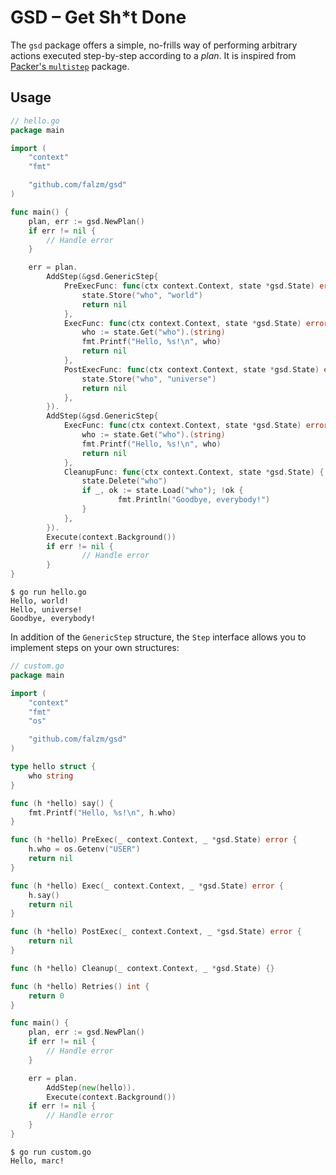 # GSD – Get Sh*t Done

The `gsd` package offers a simple, no-frills way of performing arbitrary
actions executed step-by-step according to a *plan*. It is inspired from
[Packer's `multistep`][packer-multistep] package.


## Usage

```go
// hello.go
package main

import (
    "context"
    "fmt"

    "github.com/falzm/gsd"
)

func main() {
    plan, err := gsd.NewPlan()
    if err != nil {
        // Handle error
    }

    err = plan.
        AddStep(&gsd.GenericStep{
            PreExecFunc: func(ctx context.Context, state *gsd.State) error {
                state.Store("who", "world")
                return nil
            },
            ExecFunc: func(ctx context.Context, state *gsd.State) error {
                who := state.Get("who").(string)
                fmt.Printf("Hello, %s!\n", who)
                return nil
            },
            PostExecFunc: func(ctx context.Context, state *gsd.State) error {
                state.Store("who", "universe")
                return nil
            },
        }).
        AddStep(&gsd.GenericStep{
            ExecFunc: func(ctx context.Context, state *gsd.State) error {
                who := state.Get("who").(string)
                fmt.Printf("Hello, %s!\n", who)
                return nil
            },
            CleanupFunc: func(ctx context.Context, state *gsd.State) {
                state.Delete("who")
                if _, ok := state.Load("who"); !ok {
                        fmt.Println("Goodbye, everybody!")
                }
            },
        }).
        Execute(context.Background())
        if err != nil {
                // Handle error
        }
}
```

```console
$ go run hello.go
Hello, world!
Hello, universe!
Goodbye, everybody!
```

In addition of the `GenericStep` structure, the `Step` interface allows you
to implement steps on your own structures:

```go
// custom.go
package main

import (
	"context"
	"fmt"
	"os"

	"github.com/falzm/gsd"
)

type hello struct {
	who string
}

func (h *hello) say() {
	fmt.Printf("Hello, %s!\n", h.who)
}

func (h *hello) PreExec(_ context.Context, _ *gsd.State) error {
    h.who = os.Getenv("USER")
	return nil
}

func (h *hello) Exec(_ context.Context, _ *gsd.State) error {
	h.say()
	return nil
}

func (h *hello) PostExec(_ context.Context, _ *gsd.State) error {
	return nil
}

func (h *hello) Cleanup(_ context.Context, _ *gsd.State) {}

func (h *hello) Retries() int {
	return 0
}

func main() {
	plan, err := gsd.NewPlan()
	if err != nil {
		// Handle error
	}

	err = plan.
		AddStep(new(hello)).
		Execute(context.Background())
	if err != nil {
		// Handle error
	}
}
```

```console
$ go run custom.go
Hello, marc!
```


[packer-multistep]: https://pkg.go.dev/github.com/hashicorp/packer/helper/multistep
